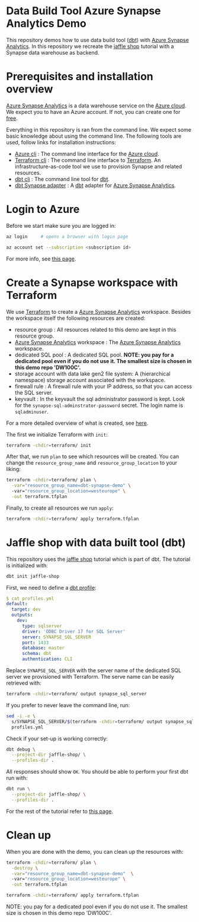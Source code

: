 # Data Build Tool Azure Synapse Analytics Demo

This repository demos how to use data build tool ([dbt]) with [Azure Synapse
Analytics]. In this repository we recreate the [jaffle shop] tutorial with a
Synapse data warehouse as backend.

# Prerequisites and installation overview

[Azure Synapse Analytics] is a data warehouse service on the [Azure cloud]. We expect you
to have an Azure account. If not, you can create one for [free](https://azure.microsoft.com/en-us/free/).

Everything in this repository is ran from the command line. We expect some basic
knowledge about using the command line. The following tools are used, follow
links for installation instructions:

- [Azure cli] : 
  The command line interface for the [Azure cloud].
- [Terraform cli] : 
  The command line interface to [Terraform]. An infrastructure-as-code tool we
  use to provision Synapse and related resources.
- [dbt cli] :
  The command line tool for [dbt].
- [dbt Synapse adapter] :
  A [dbt] adapter for [Azure Synapse Analytics].

# Login to Azure

Before we start make sure you are logged in:

``` bash
az login     # opens a browser with login page
```

``` bash
az account set --subscription <subscription id>
```

For more info, see [this page](https://registry.terraform.io/providers/hashicorp/azurerm/latest/docs/guides/azure_cli).

# Create a Synapse workspace with Terraform

We use [Terraform] to create a [Azure Synapse Analytics] workspace. Besides the
workspace itself the following resources are created:

- resource group :
  All resources related to this demo are kept in this resource group.
- [Azure Synapse Analytics] workspace :
  The [Azure Synapse Analytics] workspace.
- dedicated SQL pool : 
  A dedicated SQL pool. **NOTE: you pay for a dedicated pool even if you do not
  use it. The smallest size is chosen in this demo repo 'DW100C'.**
- storage account with data lake gen2 file system:
  A (hierarchical namespace) storage account associated with the workspace.
- firewall rule :
  A firewall rule with your IP address, so that you can access the SQL server.
- keyvault : 
  In the keyvault the sql administrator password is kept. Look for the
  `synapse-sql-adminstrator-password` secret. The login name is `sqladminuser`.

For a more detailed overview of what is created, see [here](terraform/main.tf).

The first we initialize Terraform with `init`:

``` bash
terraform -chdir=terraform/ init
```

After that, we run `plan` to see which resources will be created. You can change
the `resource_group_name` and `resource_group_location` to your liking:

``` bash
terraform -chdir=terraform/ plan \
  -var="resource_group_name=dbt-synapse-demo" \ 
  -var="resource_group_location=westeurope" \
  -out terraform.tfplan
```

Finally, to create all resources we run `apply`:

```bash
terraform -chdir=terraform/ apply terraform.tfplan
```

# Jaffle shop with data built tool (dbt)

This repository uses the [jaffle shop] tutorial which is part of dbt. The
tutorial is initialized with:

```bash
dbt init jaffle-shop
```

First, we need to define a [dbt profile](profiles.yml):

``` yaml
$ cat profiles.yml
default:
  target: dev
  outputs:
    dev:
      type: sqlserver
      driver: 'ODBC Driver 17 for SQL Server'
      server: SYNAPSE_SQL_SERVER
      port: 1433
      database: master
      schema: dbt
      authentication: CLI
```

Replace `SYNAPSE_SQL_SERVER` with the server name of the dedicated SQL server we 
provisioned with Terraform. The serve name can be easily retrieved with:

``` bash
terraform -chdir=terraform/ output synapse_sql_server
```

If you prefer to never leave the command line, run:

``` bash
sed -i -e \
  s/SYNAPSE_SQL_SERVER/$(terraform -chdir=terraform/ output synapse_sql_server)/g \
  profiles.yml
```

Check if your set-up is working correctly:

``` bash
dbt debug \
  --project-dir jaffle-shop/ \
  --profiles-dir .
```

All responses should show `OK`. You should be able to perform your first dbt run
with:

``` bash
dbt run \
  --project-dir jaffle-shop/ \
  --profiles-dir .
```

For the rest of the tutorial refer to [this page](https://docs.getdbt.com/tutorial/create-a-project-dbt-cli#perform-your-first-dbt-run).

# Clean up

When you are done with the demo, you can clean up the resources with:

```bash
terraform -chdir=terraform/ plan \
  -destroy \
  -var="resource_group_name=dbt-synapse-demo"  \ 
  -var="resource_group_location=westeurope" \
  -out terraform.tfplan

terraform -chdir=terraform/ apply terraform.tfplan
```

NOTE: you pay for a dedicated pool even if you do not use it. The smallest size
is chosen in this demo repo 'DW100C'.

[Azure cli]: https://docs.microsoft.com/en-us/cli/azure/install-azure-cli "Azure cli"
[Azure cloud]: https://azure.microsoft.com/en-us/ "Azure cloud"
[Azure Synapse Analytics]: https://azure.microsoft.com/en-us/services/synapse-analytics/ "Azure Synapse Analytics"
[dbt]: https://www.getdbt.com/ "data build tool"
[dbt cli]: https://docs.getdbt.com/dbt-cli/installation/ "dbt cli"
[dbt Synapse adapter]: https://github.com/dbt-msft/dbt-synapse "dbt Synapse adapter"
[jaffle shop]: https://docs.getdbt.com/tutorial/setting-up "Jaffle Shop"
[Terraform]: https://www.terraform.io/ "Terraform"
[Terraform cli]: https://learn.hashicorp.com/tutorials/terraform/install-cli "Terraform cli"
